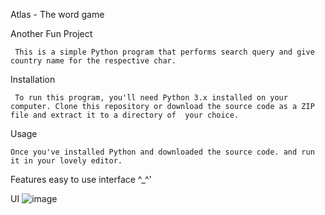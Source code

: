 Atlas - The word game

Another Fun Project

     This is a simple Python program that performs search query and give country name for the respective char.

Installation

     To run this program, you'll need Python 3.x installed on your computer. Clone this repository or download the source code as a ZIP file and extract it to a directory of  your choice.

Usage

    Once you've installed Python and downloaded the source code. and run it in your lovely editor.

Features
    easy to use interface ^_^'
    
UI
  ![image](https://user-images.githubusercontent.com/113238121/222903485-25715949-a8cc-4aff-a87c-0c8f7e214f09.png)

    
    
    
    
    

